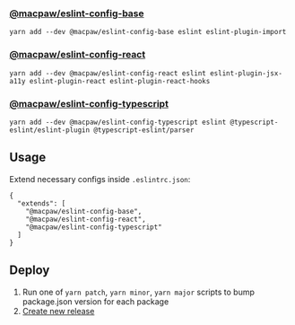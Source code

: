 ### [@macpaw/eslint-config-base](eslint-config-base/index.js)

`yarn add --dev @macpaw/eslint-config-base eslint eslint-plugin-import`

### [@macpaw/eslint-config-react](eslint-config-react/index.js)

`yarn add --dev @macpaw/eslint-config-react eslint eslint-plugin-jsx-a11y eslint-plugin-react eslint-plugin-react-hooks`

### [@macpaw/eslint-config-typescript](eslint-config-typescript/index.js)

`yarn add --dev @macpaw/eslint-config-typescript eslint @typescript-eslint/eslint-plugin @typescript-eslint/parser`

## Usage

Extend necessary configs inside `.eslintrc.json`:

```
{
  "extends": [
    "@macpaw/eslint-config-base",
    "@macpaw/eslint-config-react",
    "@macpaw/eslint-config-typescript"
  ]
}
```

## Deploy

1. Run one of `yarn patch`, `yarn minor`, `yarn major` scripts to bump package.json version for each package
2. [Create new release](https://github.com/MacPaw/eslint-config/releases/new)

